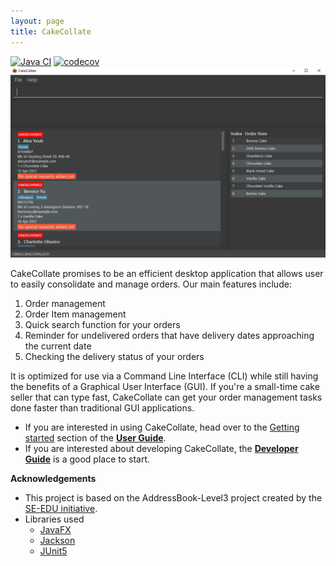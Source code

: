 ```yaml
---
layout: page
title: CakeCollate
---
```


[![Java CI](https://github.com/AY2021S2-CS2103T-T11-4/tp/actions/workflows/gradle.yml/badge.svg)](https://github.com/AY2021S2-CS2103T-T11-4/tp/actions/workflows/gradle.yml)
[![codecov](https://codecov.io/gh/AY2021S2-CS2103T-T11-4/tp/branch/master/graph/badge.svg?token=HVE6WF4JMI)](https://codecov.io/gh/AY2021S2-CS2103T-T11-4/tp)
![Ui](images/Ui.png)

CakeCollate promises to be an efficient desktop application that allows user to easily consolidate and manage orders. Our main features include:<br>
1. Order management
2. Order Item management
3. Quick search function for your orders
4. Reminder for undelivered orders that have delivery dates approaching the current date
5. Checking the delivery status of your orders

It is optimized for use via a Command Line Interface (CLI) while still having the benefits of a Graphical User Interface (GUI).
If you're a small-time cake seller that can type fast, CakeCollate can get your order management tasks done faster than traditional GUI applications.

* If you are interested in using CakeCollate, head over to the [Getting started](UserGuide.html#3-getting-started) section of the [**User Guide**](UserGuide.html).
* If you are interested about developing CakeCollate, the [**Developer Guide**](DeveloperGuide.html) is a good place to start.


**Acknowledgements**
* This project is based on the AddressBook-Level3 project created by the [SE-EDU initiative](https://se-education.org).
* Libraries used
    * [JavaFX](https://openjfx.io/)
    * [Jackson](https://github.com/FasterXML/jackson)
    * [JUnit5](https://github.com/junit-team/junit5)
